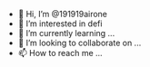 - 👋 Hi, I’m @191919airone
- 👀 I’m interested in defi
- 🌱 I’m currently learning ...
- 💞️ I’m looking to collaborate on ...
- 📫 How to reach me ...

<!---
191919airone/191919airone is a ✨ special ✨ repository because its `README.md` (this file) appears on your GitHub profile.
You can click the Preview link to take a look at your changes.
--->
